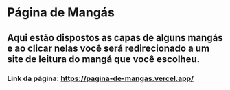 # Página de Mangás
## Aqui estão dispostos as capas de alguns mangás e ao clicar nelas você será redirecionado a um site de leitura do mangá que você escolheu.
### Link da página: https://pagina-de-mangas.vercel.app/
